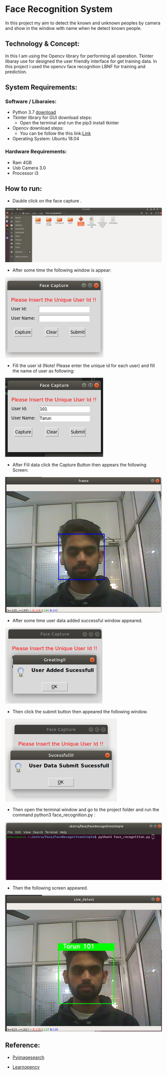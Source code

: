 # Face Recognition System

In this project my aim to detect the known and unknown peoples by camera and show in the window with name when he detect known people.

## Technology & Concept:

In this I am using the Opencv library for performing all operation. Tkinter libaray use for designed the user friendly  interface for get training data. In this project  i  used the opencv face recognition LBNF for training and prediction.

## System Requirements:

### Software / Libaraies:
* Python 3.7 [download](https://www.python.org/downloads/)
* Tkinter library for GUI download steps:
  * Open the terminal and run the pip3 install tkinter
* Opencv download steps:
  * You can be follow the this link:[Link](https://docs.opencv.org/3.4/d2/de6/tutorial_py_setup_in_ubuntu.html)
* Operating System: Ubuntu 18.04

### Hardware Requirements:
* Ram 4GB
* Usb Camera 3.0
* Processor i3 

## How to run:
* Dauble click on the face capture .

![FirstStep](/FaceRecognitionSimple/images/2.png)

* After some time the following window is appear:

![FirstScreen](/FaceRecognitionSimple/images/3.png)

* Fill the user id (Note! Please enter the unique id for each user) and fill the name of user as following:

![FillData](/FaceRecognitionSimple/images/4.png)

* After Fill data click the Capture Button then appears the following Screen: 

![FrameScreen](/FaceRecognitionSimple/images/7.png)

* After some time user data added successful window appeared.

![Confermationsucess](/FaceRecognitionSimple/images/5.png)

* Then click the submit button then appeared the following window.

![ConfermationSubmitSucess](/FaceRecognitionSimple/images/6.png)

* Then open the terminal window and go to the project folder and run the command python3 face_recognition.py :

![TerminalCmd](/FaceRecognitionSimple/images/1.png)

* Then the following screen appeared.

![TestingScreen](/FaceRecognitionSimple/images/8.png)

## Reference:
* [Pyimagesearch](https://www.pyimagesearch.com) 

* [Learnopencv](https://www.learnopencv.com/amp/)
